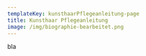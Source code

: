 ```yaml
---
templateKey: kunsthaarPflegeanleitung-page
title: Kunsthaar Pflegeanleitung
image: /img/biographie-bearbeitet.png
---
```


bla
